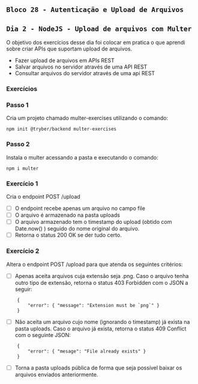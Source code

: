 ## `Bloco 28 - Autenticação e Upload de Arquivos`

## `Dia 2 - NodeJS - Upload de arquivos com Multer`

O objetivo dos exercícios desse dia foi colocar em pratica o que aprendi sobre criar APIs que suportam upload de arquivos.

- Fazer upload de arquivos em APIs REST
- Salvar arquivos no servidor através de uma API REST
- Consultar arquivos do servidor através de uma api REST

### Exercícios

### Passo 1

Cria um projeto chamado multer-exercises utilizando o comando:

```
npm init @tryber/backend multer-exercises
```

### Passo 2

Instala o multer acessando a pasta e executando o comando:

```
npm i multer
```

### Exercício 1

Cria o endpoint POST /upload

- [ ] O endpoint recebe apenas um arquivo no campo file
- [ ] O arquivo é armazenado na pasta uploads
- [ ] O arquivo armazenado tem o timestamp do upload (obtido com Date.now() ) seguido do nome original do arquivo.
- [ ] Retorna o status 200 OK se der tudo certo.

### Exercício 2

Altera o endpoint POST /upload para que atenda os seguintes critérios:

- [ ] Apenas aceita arquivos cuja extensão seja .png. Caso o arquivo tenha outro tipo de extensão, retorna o status 403 Forbidden com o JSON a seguir:

```
    {
        "error": { "message": "Extension must be `png`" }
    }
```

- [ ] Não aceita um arquivo cujo nome (ignorando o timestamp) já exista na pasta uploads. Caso o arquivo já exista, retorna o status 409 Conflict com o seguinte JSON:

```
    {
        "error": { "mesage": "File already exists" }
    }
```

- [ ] Torna a pasta uploads pública de forma que seja possível baixar os arquivos enviados anteriormente.
